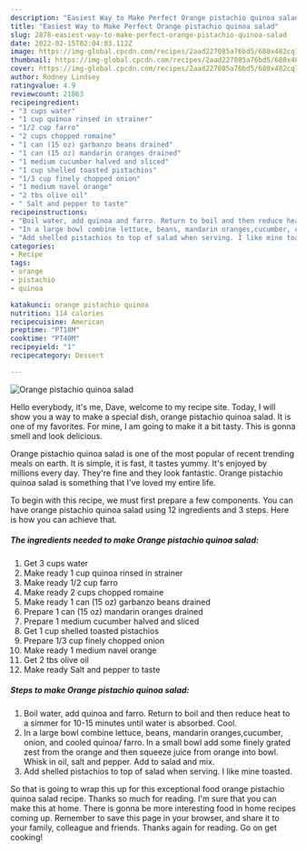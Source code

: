 ```yaml
---
description: "Easiest Way to Make Perfect Orange pistachio quinoa salad"
title: "Easiest Way to Make Perfect Orange pistachio quinoa salad"
slug: 2878-easiest-way-to-make-perfect-orange-pistachio-quinoa-salad
date: 2022-02-15T02:04:03.112Z
image: https://img-global.cpcdn.com/recipes/2aad227085a76bd5/680x482cq70/orange-pistachio-quinoa-salad-recipe-main-photo.jpg
thumbnail: https://img-global.cpcdn.com/recipes/2aad227085a76bd5/680x482cq70/orange-pistachio-quinoa-salad-recipe-main-photo.jpg
cover: https://img-global.cpcdn.com/recipes/2aad227085a76bd5/680x482cq70/orange-pistachio-quinoa-salad-recipe-main-photo.jpg
author: Rodney Lindsey
ratingvalue: 4.9
reviewcount: 21863
recipeingredient:
- "3 cups water"
- "1 cup quinoa rinsed in strainer"
- "1/2 cup farro"
- "2 cups chopped romaine"
- "1 can (15 oz) garbanzo beans drained"
- "1 can (15 oz) mandarin oranges drained"
- "1 medium cucumber halved and sliced"
- "1 cup shelled toasted pistachios"
- "1/3 cup finely chopped onion"
- "1 medium navel orange"
- "2 tbs olive oil"
- " Salt and pepper to taste"
recipeinstructions:
- "Boil water, add quinoa and farro. Return to boil and then reduce heat to a simmer for 10-15 minutes until water is absorbed. Cool."
- "In a large bowl combine lettuce, beans, mandarin oranges,cucumber, onion, and cooled quinoa/ farro. In a small bowl add some finely grated zest from the orange and then squeeze juice from orange into bowl. Whisk in oil, salt and pepper. Add to salad and mix."
- "Add shelled pistachios to top of salad when serving. I like mine toasted."
categories:
- Recipe
tags:
- orange
- pistachio
- quinoa

katakunci: orange pistachio quinoa 
nutrition: 114 calories
recipecuisine: American
preptime: "PT18M"
cooktime: "PT40M"
recipeyield: "1"
recipecategory: Dessert

---
```



![Orange pistachio quinoa salad](https://img-global.cpcdn.com/recipes/2aad227085a76bd5/680x482cq70/orange-pistachio-quinoa-salad-recipe-main-photo.jpg)

Hello everybody, it's me, Dave, welcome to my recipe site. Today, I will show you a way to make a special dish, orange pistachio quinoa salad. It is one of my favorites. For mine, I am going to make it a bit tasty. This is gonna smell and look delicious.

Orange pistachio quinoa salad is one of the most popular of recent trending meals on earth. It is simple, it is fast, it tastes yummy. It's enjoyed by millions every day. They're fine and they look fantastic. Orange pistachio quinoa salad is something that I've loved my entire life.




To begin with this recipe, we must first prepare a few components. You can have orange pistachio quinoa salad using 12 ingredients and 3 steps. Here is how you can achieve that.

<!--inarticleads1-->

##### The ingredients needed to make Orange pistachio quinoa salad:

1. Get 3 cups water
1. Make ready 1 cup quinoa rinsed in strainer
1. Make ready 1/2 cup farro
1. Make ready 2 cups chopped romaine
1. Make ready 1 can (15 oz) garbanzo beans drained
1. Prepare 1 can (15 oz) mandarin oranges drained
1. Prepare 1 medium cucumber halved and sliced
1. Get 1 cup shelled toasted pistachios
1. Prepare 1/3 cup finely chopped onion
1. Make ready 1 medium navel orange
1. Get 2 tbs olive oil
1. Make ready  Salt and pepper to taste




<!--inarticleads2-->

##### Steps to make Orange pistachio quinoa salad:

1. Boil water, add quinoa and farro. Return to boil and then reduce heat to a simmer for 10-15 minutes until water is absorbed. Cool.
1. In a large bowl combine lettuce, beans, mandarin oranges,cucumber, onion, and cooled quinoa/ farro. In a small bowl add some finely grated zest from the orange and then squeeze juice from orange into bowl. Whisk in oil, salt and pepper. Add to salad and mix.
1. Add shelled pistachios to top of salad when serving. I like mine toasted.




So that is going to wrap this up for this exceptional food orange pistachio quinoa salad recipe. Thanks so much for reading. I'm sure that you can make this at home. There is gonna be more interesting food in home recipes coming up. Remember to save this page in your browser, and share it to your family, colleague and friends. Thanks again for reading. Go on get cooking!
